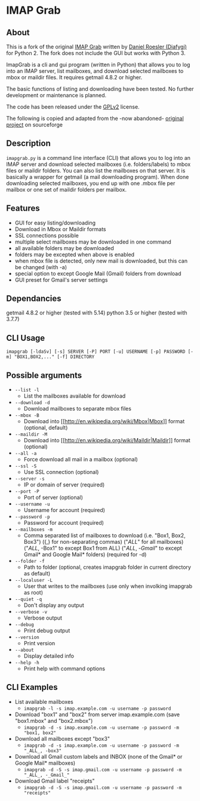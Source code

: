 # IMAP Grab
## About
This is a fork of the original [IMAP Grab](https://sourceforge.net/p/imapgrab/wiki/Home/) written by [Daniel Roesler (Diafygi)](https://sourceforge.net/u/diafygi/profile/) for Python 2. The fork does not include the GUI but works with Python 3.  

ImapGrab is a cli and gui program (written in Python) that allows you to log into an IMAP server, list mailboxes, and download selected mailboxes to mbox or maildir files. It requires getmail 4.8.2 or higher. 

The basic functions of listing and downloading have been tested.
No further development or maintenance is planned.

The code has been released under the [GPLv2](http://www.gnu.org/licenses/gpl-2.0.html) license.

The following is copied and adapted from the -now abandoned- [original project](https://sourceforge.net/p/imapgrab/wiki/Home/) on sourceforge

## Description
```imapgrab.py``` is a command line interface (CLI) that allows you to log into an IMAP server and download selected mailboxes (i.e. folders/labels) to mbox files or maildir folders. You can also list the mailboxes on that server. It is basically a wrapper for getmail (a mail downloading program). When done downloading selected mailboxes, you end up with one .mbox file per mailbox or one set of maildir folders per mailbox.

## Features
- GUI for easy listing/downloading
- Download in Mbox or Maildir formats
- SSL connections possible
- multiple select mailboxes may be downloaded in one command
- all available folders may be downloaded
- folders may be excepted when above is enabled
- when mbox file is detected, only new mail is downloaded, but this can be changed (with -a)
- special option to except Google Mail (Gmail) folders from download
- GUI preset for Gmail's server settings

## Dependancies
getmail 4.8.2 or higher (tested with 5.14)
python 3.5 or higher (tested with 3.7.7)

## CLI Usage
```imapgrab [-ldaSv] [-s] SERVER [-P] PORT [-u] USERNAME [-p] PASSWORD [-m] "BOX1,BOX2,..." [-f] DIRECTORY```

## Possible arguments
- ```--list -l```
  - List the mailboxes available for download
- ```--download -d```
  - Download mailboxes to separate mbox files
- ```--mbox -B```
  - Download into [[http://en.wikipedia.org/wiki/Mbox|Mbox]] format (optional, default)
- ```--maildir -M```
  - Download into [[http://en.wikipedia.org/wiki/Maildir|Maildir]] format (optional)
- ```--all -a```
  - Force download all mail in a mailbox (optional)
- ```--ssl -S```
  - Use SSL connection (optional)
- ```--server -s```
  - IP or domain of server (required)
- ```--port -P```
  - Port of server (optional)
- ```--username -u```
  - Username for account (required)
- ```--password -p```
  - Password for account (required)
- ```--mailboxes -m```
  - Comma separated list of mailboxes to download (i.e. "Box1, Box2, Box3") ({,} for non-separating commas) ("_ALL_" for all mailboxes) ("_ALL_, -Box1" to except Box1 from ALL) ("_ALL_, -_Gmail_" to except Gmail* and Google Mail* folders) (required for -d)
- ```--folder -f```
  - Path to folder (optional, creates imapgrab folder in current directory as default)
- ```--localuser -L```
  - User that writes to the mailboxes (use only when involking imapgrab as root)
- ```--quiet -q```
  - Don't display any output
- ```--verbose -v```
  - Verbose output
- ```--debug```
  - Print debug output
- ```--version```
  - Print version
- ```--about```
  - Display detailed info
- ```--help -h```
  - Print help with command options

## CLI Examples
- List available mailboxes
  - ```imapgrab -l -s imap.example.com -u username -p password```
- Download "box1" and "box2" from server imap.example.com (save "box1.mbox" and "box2.mbox")
  - ```imapgrab -d -s imap.example.com -u username -p password -m "box1, box2"```
- Download all mailboxes except "box3"
  - ```imapgrab -d -s imap.example.com -u username -p password -m "_ALL_, -box3"```
- Download all Gmail custom labels and INBOX (none of the Gmail* or Google Mail* mailboxes)
  - ```imapgrab -d -S -s imap.gmail.com -u username -p password -m "_ALL_, -_Gmail_"```
- Download Gmail label "receipts"
  - ```imapgrab -d -S -s imap.gmail.com -u username -p password -m "receipts"```
  